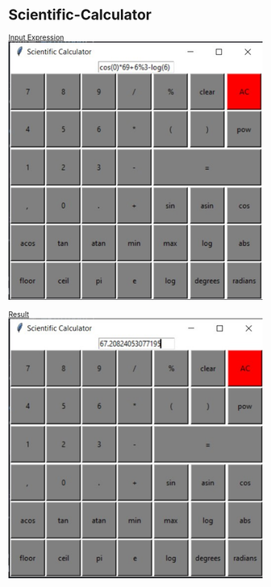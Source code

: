 # Scientific-Calculator
[Input Expression](Scientific%20Calculator.jpg)                                                                                                                   
![](Scientific%20Calculator.jpg)<br>                                                                                             
[Result](Scientific%20Calculator%20Result.jpg)                                                                               
![](Scientific%20Calculator%20Result.jpg)

